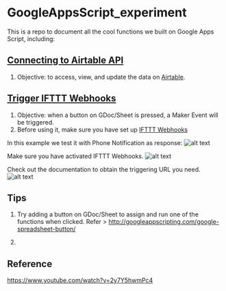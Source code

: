 # GoogleAppsScript_experiment

This is a repo to document all the cool functions we built on Google Apps Script, including: 

## [Connecting to Airtable API](https://github.com/zhix/GoogleAppsScript_experiment/blob/master/airtable.gs)
1) Objective: to access, view, and update the data on [Airtable](http://airtable.com/). 

## [Trigger IFTTT Webhooks](https://github.com/zhix/GoogleAppsScript_experiment/blob/master/airtable.gs)
1) Objective: when a button on GDoc/Sheet is pressed, a Maker Event will be triggered. 
2) Before using it, make sure you have set up [IFTTT Webhooks](https://ifttt.com/maker_webhooks) 

In this example we test it with Phone Notification as response:
![alt text][screenshot] 

Make sure you have activated IFTTT Webhooks. 
![alt text][screenshot2] 

Check out the documentation to obtain the triggering URL you need. 
![alt text][screenshot3] 

[screenshot]: https://www.dropbox.com/s/drhzt11c8k1bb2o/Screenshot_20190326-233050.jpg "try1"
[screenshot2]: https://www.dropbox.com/s/tgh4j89tpmmn7tz/Capture.PNG "try2"
[screenshot3]: https://www.dropbox.com/s/ecpvspncewz5494/Capture2.PNG "try3"

## Tips
1) Try adding a button on GDoc/Sheet to assign and run one of the functions when clicked. 
Refer > http://googleappscripting.com/google-spreadsheet-button/

2) 

## Reference 
https://www.youtube.com/watch?v=2y7Y5hwmPc4 
